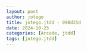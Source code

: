 ```yaml
---
layout: post
author: jotego
title: jotego.jtdd - 090d35d
date: 2024-10-25
categories: [Arcade, jtdd]
tags: [jotego.jtdd]
---
```


